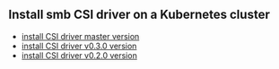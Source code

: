 ## Install smb CSI driver on a Kubernetes cluster

 - [install CSI driver master version](./install-csi-driver-master.md)
 - [install CSI driver v0.3.0 version](./install-csi-driver-v0.3.0.md)
 - [install CSI driver v0.2.0 version](./install-csi-driver-v0.2.0.md)
